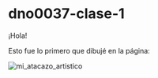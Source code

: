# dno0037-clase-1

¡Hola!

Esto fue lo primero que dibujé en la página:

![mi_atacazo_artistico](https://user-images.githubusercontent.com/101232753/157476429-b491f24a-4e47-4578-80e1-89f449c623e7.jpg)
